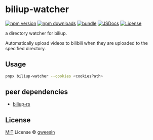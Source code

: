 # biliup-watcher

[![npm version][npm-version-src]][npm-version-href]
[![npm downloads][npm-downloads-src]][npm-downloads-href]
[![bundle][bundle-src]][bundle-href]
[![JSDocs][jsdocs-src]][jsdocs-href]
[![License][license-src]][license-href]

a directory watcher for biliup.

Automatically upload videos to bilibili when they are uploaded to the specified directory.

## Usage

```bash
pnpx biliup-watcher --cookies <cookiesPath>
```

## peer dependencies

- [biliup-rs](https://github.com/biliup/biliup-rs)

## License

[MIT](./LICENSE) License © [gweesin](https://github.com/gweesin)

<!-- Badges -->

[npm-version-src]: https://img.shields.io/npm/v/biliup-watcher?style=flat&colorA=080f12&colorB=1fa669
[npm-version-href]: https://npmjs.com/package/biliup-watcher
[npm-downloads-src]: https://img.shields.io/npm/dm/biliup-watcher?style=flat&colorA=080f12&colorB=1fa669
[npm-downloads-href]: https://npmjs.com/package/biliup-watcher
[bundle-src]: https://img.shields.io/bundlephobia/minzip/biliup-watcher?style=flat&colorA=080f12&colorB=1fa669&label=minzip
[bundle-href]: https://bundlephobia.com/result?p=biliup-watcher
[license-src]: https://img.shields.io/github/license/gweesin/biliup-watcher.svg?style=flat&colorA=080f12&colorB=1fa669
[license-href]: https://github.com/gweesin/biliup-watcher/blob/main/LICENSE
[jsdocs-src]: https://img.shields.io/badge/jsdocs-reference-080f12?style=flat&colorA=080f12&colorB=1fa669
[jsdocs-href]: https://www.jsdocs.io/package/biliup-watcher
